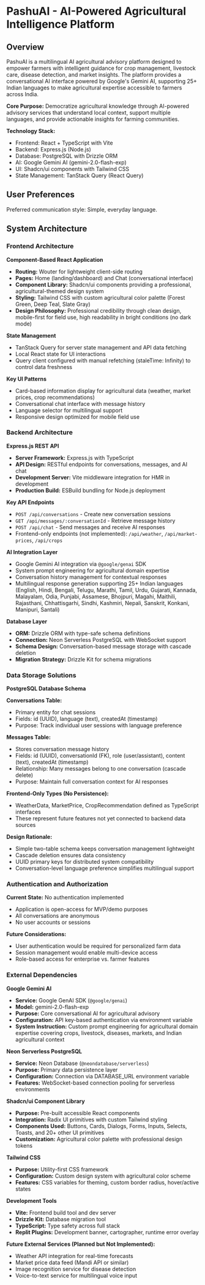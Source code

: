 # PashuAI - AI-Powered Agricultural Intelligence Platform

## Overview

PashuAI is a multilingual AI agricultural advisory platform designed to empower farmers with intelligent guidance for crop management, livestock care, disease detection, and market insights. The platform provides a conversational AI interface powered by Google's Gemini AI, supporting 25+ Indian languages to make agricultural expertise accessible to farmers across India.

**Core Purpose:** Democratize agricultural knowledge through AI-powered advisory services that understand local context, support multiple languages, and provide actionable insights for farming communities.

**Technology Stack:**
- Frontend: React + TypeScript with Vite
- Backend: Express.js (Node.js)
- Database: PostgreSQL with Drizzle ORM
- AI: Google Gemini AI (gemini-2.0-flash-exp)
- UI: Shadcn/ui components with Tailwind CSS
- State Management: TanStack Query (React Query)

## User Preferences

Preferred communication style: Simple, everyday language.

## System Architecture

### Frontend Architecture

**Component-Based React Application**
- **Routing:** Wouter for lightweight client-side routing
- **Pages:** Home (landing/dashboard) and Chat (conversational interface)
- **Component Library:** Shadcn/ui components providing a professional, agricultural-themed design system
- **Styling:** Tailwind CSS with custom agricultural color palette (Forest Green, Deep Teal, Slate Gray)
- **Design Philosophy:** Professional credibility through clean design, mobile-first for field use, high readability in bright conditions (no dark mode)

**State Management**
- TanStack Query for server state management and API data fetching
- Local React state for UI interactions
- Query client configured with manual refetching (staleTime: Infinity) to control data freshness

**Key UI Patterns**
- Card-based information display for agricultural data (weather, market prices, crop recommendations)
- Conversational chat interface with message history
- Language selector for multilingual support
- Responsive design optimized for mobile field use

### Backend Architecture

**Express.js REST API**
- **Server Framework:** Express.js with TypeScript
- **API Design:** RESTful endpoints for conversations, messages, and AI chat
- **Development Server:** Vite middleware integration for HMR in development
- **Production Build:** ESBuild bundling for Node.js deployment

**Key API Endpoints**
- `POST /api/conversations` - Create new conversation sessions
- `GET /api/messages/:conversationId` - Retrieve message history
- `POST /api/chat` - Send messages and receive AI responses
- Frontend-only endpoints (not implemented): `/api/weather`, `/api/market-prices`, `/api/crops`

**AI Integration Layer**
- Google Gemini AI integration via `@google/genai` SDK
- System prompt engineering for agricultural domain expertise
- Conversation history management for contextual responses
- Multilingual response generation supporting 25+ Indian languages (English, Hindi, Bengali, Telugu, Marathi, Tamil, Urdu, Gujarati, Kannada, Malayalam, Odia, Punjabi, Assamese, Bhojpuri, Magahi, Maithili, Rajasthani, Chhattisgarhi, Sindhi, Kashmiri, Nepali, Sanskrit, Konkani, Manipuri, Santali)

**Database Layer**
- **ORM:** Drizzle ORM with type-safe schema definitions
- **Connection:** Neon Serverless PostgreSQL with WebSocket support
- **Schema Design:** Conversation-based message storage with cascade deletion
- **Migration Strategy:** Drizzle Kit for schema migrations

### Data Storage Solutions

**PostgreSQL Database Schema**

**Conversations Table:**
- Primary entity for chat sessions
- Fields: id (UUID), language (text), createdAt (timestamp)
- Purpose: Track individual user sessions with language preference

**Messages Table:**
- Stores conversation message history
- Fields: id (UUID), conversationId (FK), role (user/assistant), content (text), createdAt (timestamp)
- Relationship: Many messages belong to one conversation (cascade delete)
- Purpose: Maintain full conversation context for AI responses

**Frontend-Only Types (No Persistence):**
- WeatherData, MarketPrice, CropRecommendation defined as TypeScript interfaces
- These represent future features not yet connected to backend data sources

**Design Rationale:**
- Simple two-table schema keeps conversation management lightweight
- Cascade deletion ensures data consistency
- UUID primary keys for distributed system compatibility
- Conversation-level language preference simplifies multilingual support

### Authentication and Authorization

**Current State:** No authentication implemented
- Application is open-access for MVP/demo purposes
- All conversations are anonymous
- No user accounts or sessions

**Future Considerations:**
- User authentication would be required for personalized farm data
- Session management would enable multi-device access
- Role-based access for enterprise vs. farmer features

### External Dependencies

**Google Gemini AI**
- **Service:** Google GenAI SDK (`@google/genai`)
- **Model:** gemini-2.0-flash-exp
- **Purpose:** Core conversational AI for agricultural advisory
- **Configuration:** API key-based authentication via environment variable
- **System Instruction:** Custom prompt engineering for agricultural domain expertise covering crops, livestock, diseases, markets, and Indian agricultural context

**Neon Serverless PostgreSQL**
- **Service:** Neon Database (`@neondatabase/serverless`)
- **Purpose:** Primary data persistence layer
- **Configuration:** Connection via DATABASE_URL environment variable
- **Features:** WebSocket-based connection pooling for serverless environments

**Shadcn/ui Component Library**
- **Purpose:** Pre-built accessible React components
- **Integration:** Radix UI primitives with custom Tailwind styling
- **Components Used:** Buttons, Cards, Dialogs, Forms, Inputs, Selects, Toasts, and 20+ other UI primitives
- **Customization:** Agricultural color palette with professional design tokens

**Tailwind CSS**
- **Purpose:** Utility-first CSS framework
- **Configuration:** Custom design system with agricultural color scheme
- **Features:** CSS variables for theming, custom border radius, hover/active states

**Development Tools**
- **Vite:** Frontend build tool and dev server
- **Drizzle Kit:** Database migration tool
- **TypeScript:** Type safety across full stack
- **Replit Plugins:** Development banner, cartographer, runtime error overlay

**Future External Services (Planned but Not Implemented):**
- Weather API integration for real-time forecasts
- Market price data feed (Mandi API or similar)
- Image recognition service for disease detection
- Voice-to-text service for multilingual voice input